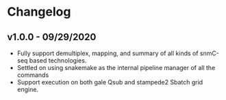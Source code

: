 # Changelog

## v1.0.0 - 09/29/2020

* Fully support demultiplex, mapping, and summary of all kinds of snmC-seq based technologies.
* Settled on using snakemake as the internal pipeline manager of all the commands
* Support execution on both gale Qsub and stampede2 Sbatch grid engine.



